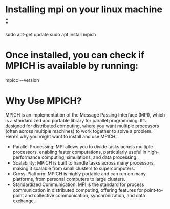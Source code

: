 # Installing mpi on your linux machine : 
sudo apt-get update
sudo apt install mpich 

# Once installed, you can check if MPICH is available by running:
mpicc --version

# Why Use MPICH?
MPICH is an implementation of the Message Passing Interface (MPI), which is a standardized and portable library for parallel programming. 
It’s designed for distributed computing, where you want multiple processors (often across multiple machines) to work together to solve a problem. 
Here’s why you might want to install and use MPICH:

- Parallel Processing: MPI allows you to divide tasks across multiple processors, enabling faster computations, particularly useful in high-performance computing, simulations, and data processing.
- Scalability: MPICH is built to handle tasks across many processors, making it scalable from small clusters to supercomputers.
- Cross-Platform: MPICH is highly portable and can run on many platforms, from personal computers to large clusters.
- Standardized Communication: MPI is the standard for process communication in distributed computing, offering features for point-to-point and collective communication, synchronization, and data exchange.
